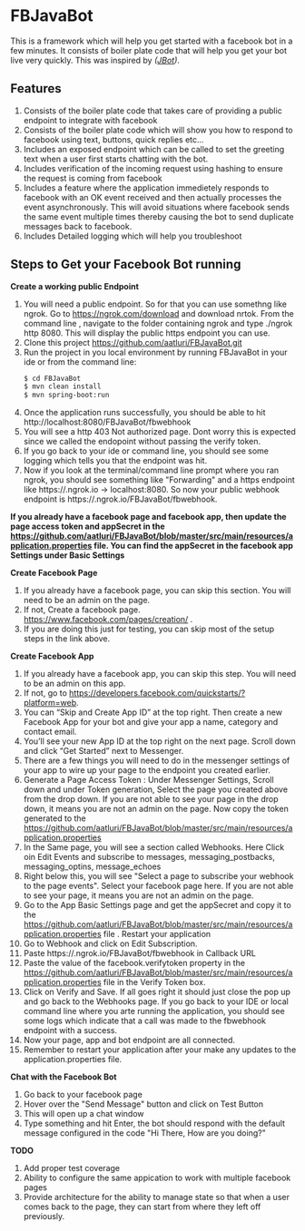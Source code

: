 # FBJavaBot
This is a framework which will help you get started with a facebook bot in a few minutes. It consists of boiler plate code that will help you get your bot live very quickly. This was inspired by _([JBot](https://github.com/rampatra/jbot))_.

## Features
1. Consists of the boiler plate code that takes care of providing a public endpoint to integrate with facebook
2. Consists of the boiler plate code which will show you how to respond to facebook using text, buttons, quick replies etc...
3. Includes an exposed endpoint which can be called to set the greeting text when a user first starts chatting with the bot.
3. Includes verification of the incoming request using hashing to ensure the request is coming from facebook
4. Includes a feature where the application immedietely responds to facebook with an OK event received and then actually processes the event asynchronously. This will avoid situations where facebook sends the same event multiple times thereby causing the bot to send duplicate messages back to facebook.
5. Includes Detailed logging which will help you troubleshoot

## Steps to Get your Facebook Bot running
**Create a working public Endpoint**
1. You will need a public endpoint. So for that you can use somethng like ngrok. Go to https://ngrok.com/download and download nrtok. From the command line , navigate to the folder containing ngrok and type ./ngrok http 8080. This will display the public https endpoint you can use.
2. Clone this project https://github.com/aatluri/FBJavaBot.git 
3. Run the project in you local environment by running FBJavaBot in your ide or from the command line:
    ```bash
    $ cd FBJavaBot
    $ mvn clean install
    $ mvn spring-boot:run
    ```
4. Once the application runs successfully, you should be able to hit http://localhost:8080/FBJavaBot/fbwebhook
5. You will see a http 403 Not authorized page. Dont worry this is expected since we called the endopoint without passing the verify token.
6. If you go back to your ide or command line, you should see some logging which tells you that the endpoint was hit.
7. Now if you look at the terminal/command line prompt where you ran ngrok, you should see something like "Forwarding" and a https endpoint like https://<alphanumeric text>.ngrok.io -> localhost:8080. So now your public webhook endpoint is https://<alphanumeric text>.ngrok.io/FBJavaBot/fbwebhook.

**If you already have a facebook page and facebook app, then update the page access token and appSecret in the https://github.com/aatluri/FBJavaBot/blob/master/src/main/resources/application.properties file. You can find the appSecret in the facebook app Settings under Basic Settings**

**Create Facebook Page** 
1. If you already have a facebook page, you can skip this section. You will need to be an admin on the page.
2. If not, Create a facebook page. https://www.facebook.com/pages/creation/ . 
3. If you are doing this just for testing, you can skip most of the setup steps in the link above.

**Create Facebook App**
1. If you already have a facebook app, you can skip this step. You will need to be an admin on this app. 
2. If not, go to https://developers.facebook.com/quickstarts/?platform=web. 
3. You can “Skip and Create App ID” at the top right. Then create a new Facebook App for your bot and give your app a name, category and contact email. 
4. You’ll see your new App ID at the top right on the next page. Scroll down and click “Get Started” next to Messenger.
5. There are a few things you will need to do in the messenger settings of your app to wire up your page to the endpoint you created earlier.
6. Generate a Page Access Token : Under Messenger Settings, Scroll down and under Token generation, Select the page you created above from the drop down. If you are not able to see your page in the drop down, it means you are not an admin on the page. Now copy the token generated to the https://github.com/aatluri/FBJavaBot/blob/master/src/main/resources/application.properties
7. In the Same page, you will see a section called Webhooks. Here Click oin Edit Events and subscribe to messages, messaging_postbacks, messaging_optins, message_echoes
8. Right below this, you will see "Select a page to subscribe your webhook to the page events". Select your facebook page here. If you are not able to see your page, it means you are not an admin on the page.
7. Go to the App Basic Settings page and get the appSecret and copy it to the https://github.com/aatluri/FBJavaBot/blob/master/src/main/resources/application.properties file . Restart your application
8. Go to Webhook and click on Edit Subscription. 
9. Paste https://<alphanumeric text>.ngrok.io/FBJavaBot/fbwebhook in Callback URL
10. Paste the value of the facebook.verifytoken property in the https://github.com/aatluri/FBJavaBot/blob/master/src/main/resources/application.properties file in the Verify Token box.
11. Click on Verify and Save. If all goes right it should just close the pop up and go back to the Webhooks page. If you go back to your IDE or local command line where you arte running the application, you should see some logs which indicate that a call was made to the fbwebhook endpoint with a success.
12. Now your page, app and bot endpoint are all connected.
13. Remember to restart your application after your make any updates to the application.properties file.

**Chat with the Facebook Bot**
1. Go back to your facebook page
2. Hover over the "Send Message" button and click on Test Button
3. This will open up a chat window
4. Type something and hit Enter, the bot should respond with the default message configured in the code "Hi There, How are you doing?"

**TODO**
1. Add proper test coverage
2. Ability to configure the same appication to work with multiple facebook pages
3. Provide architecture for the ability to manage state so that when a user comes back to the page, they can start from where they left off previously.

